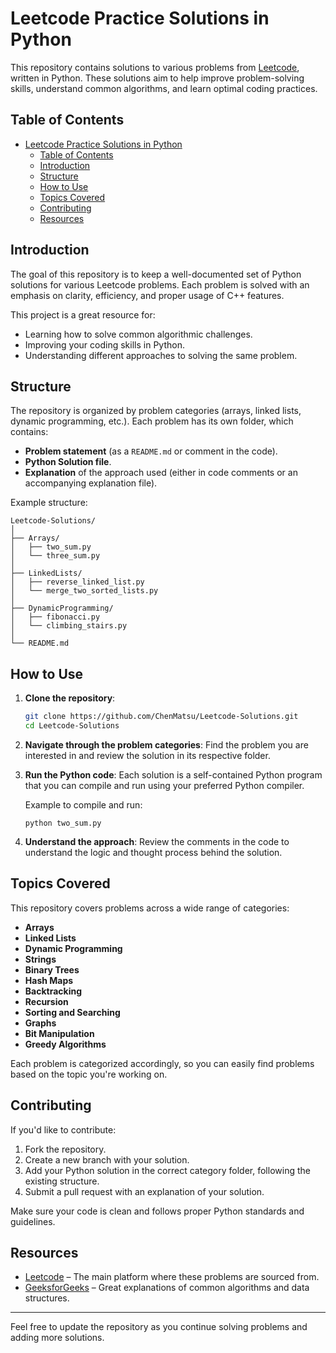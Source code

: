 # Leetcode Practice Solutions in Python

This repository contains solutions to various problems from [Leetcode](https://leetcode.com/), written in Python. These solutions aim to help improve problem-solving skills, understand common algorithms, and learn optimal coding practices.

## Table of Contents

- [Leetcode Practice Solutions in Python](#leetcode-practice-solutions-in-python)
  - [Table of Contents](#table-of-contents)
  - [Introduction](#introduction)
  - [Structure](#structure)
  - [How to Use](#how-to-use)
  - [Topics Covered](#topics-covered)
  - [Contributing](#contributing)
  - [Resources](#resources)

## Introduction

The goal of this repository is to keep a well-documented set of Python solutions for various Leetcode problems. Each problem is solved with an emphasis on clarity, efficiency, and proper usage of C++ features.

This project is a great resource for:

- Learning how to solve common algorithmic challenges.
- Improving your coding skills in Python.
- Understanding different approaches to solving the same problem.

## Structure

The repository is organized by problem categories (arrays, linked lists, dynamic programming, etc.). Each problem has its own folder, which contains:

- **Problem statement** (as a `README.md` or comment in the code).
- **Python Solution file**.
- **Explanation** of the approach used (either in code comments or an accompanying explanation file).

Example structure:

```
Leetcode-Solutions/
│
├── Arrays/
│   ├── two_sum.py
│   └── three_sum.py
│
├── LinkedLists/
│   ├── reverse_linked_list.py
│   └── merge_two_sorted_lists.py
│
├── DynamicProgramming/
│   ├── fibonacci.py
│   └── climbing_stairs.py
│
└── README.md
```

## How to Use

1. **Clone the repository**:
   ```bash
   git clone https://github.com/ChenMatsu/Leetcode-Solutions.git
   cd Leetcode-Solutions
   ```

2. **Navigate through the problem categories**: Find the problem you are interested in and review the solution in its respective folder.

3. **Run the Python code**: Each solution is a self-contained Python program that you can compile and run using your preferred Python compiler.

   Example to compile and run:
   ```
   python two_sum.py
   ```

4. **Understand the approach**: Review the comments in the code to understand the logic and thought process behind the solution.

## Topics Covered

This repository covers problems across a wide range of categories:

- **Arrays**
- **Linked Lists**
- **Dynamic Programming**
- **Strings**
- **Binary Trees**
- **Hash Maps**
- **Backtracking**
- **Recursion**
- **Sorting and Searching**
- **Graphs**
- **Bit Manipulation**
- **Greedy Algorithms**

Each problem is categorized accordingly, so you can easily find problems based on the topic you're working on.

## Contributing

If you'd like to contribute:

1. Fork the repository.
2. Create a new branch with your solution.
3. Add your Python solution in the correct category folder, following the existing structure.
4. Submit a pull request with an explanation of your solution.

Make sure your code is clean and follows proper Python standards and guidelines.

## Resources

- [Leetcode](https://leetcode.com/) – The main platform where these problems are sourced from.
- [GeeksforGeeks](https://www.geeksforgeeks.org/) – Great explanations of common algorithms and data structures.

---

Feel free to update the repository as you continue solving problems and adding more solutions.
